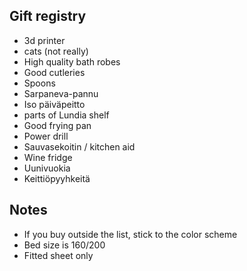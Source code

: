## Gift registry

- 3d printer
- cats (not really)
- High quality bath robes
- Good cutleries
- Spoons
- Sarpaneva-pannu
- Iso päiväpeitto
- parts of Lundia shelf
- Good frying pan
- Power drill
- Sauvasekoitin / kitchen aid
- Wine fridge
- Uunivuokia
- Keittiöpyyhkeitä

## Notes

- If you buy outside the list, stick to the color scheme
- Bed size is 160/200
- Fitted sheet only
